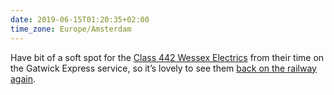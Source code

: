 ```yaml
---
date: 2019-06-15T01:20:35+02:00
time_zone: Europe/Amsterdam
---
```


Have bit of a soft spot for the [Class 442 Wessex Electrics](https://en.wikipedia.org/wiki/British_Rail_Class_442) from their time on the Gatwick Express service, so it’s lovely to see them [back on the railway again](https://www.youtube.com/watch?v=h8ZaIMD-pIE).
